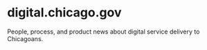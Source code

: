 # digital.chicago.gov
People, process, and product news about digital service delivery to Chicagoans.
